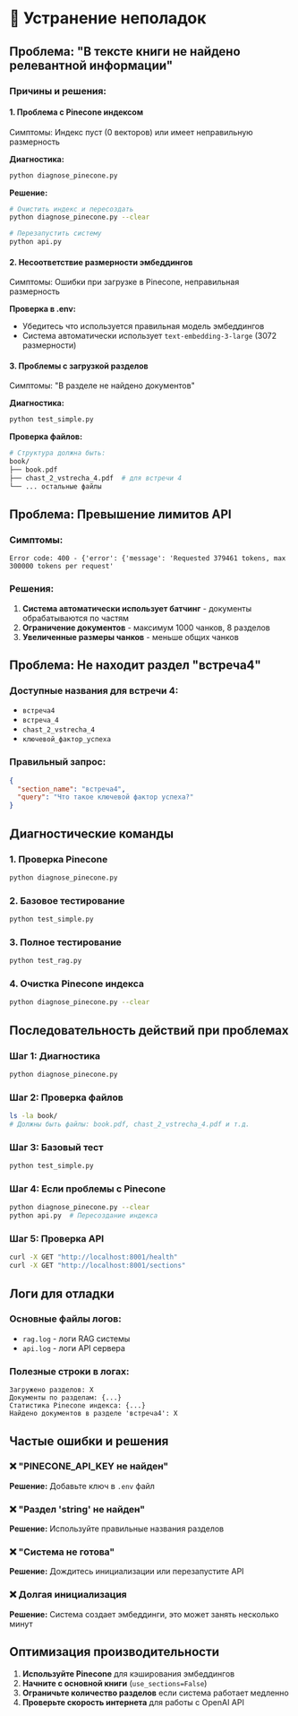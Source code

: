 # 🔧 Устранение неполадок

## Проблема: "В тексте книги не найдено релевантной информации"

### Причины и решения:

#### 1. **Проблема с Pinecone индексом**
Симптомы: Индекс пуст (0 векторов) или имеет неправильную размерность

**Диагностика:**
```bash
python diagnose_pinecone.py
```

**Решение:**
```bash
# Очистить индекс и пересоздать
python diagnose_pinecone.py --clear

# Перезапустить систему
python api.py
```

#### 2. **Несоответствие размерности эмбеддингов**
Симптомы: Ошибки при загрузке в Pinecone, неправильная размерность

**Проверка в .env:**
- Убедитесь что используется правильная модель эмбеддингов
- Система автоматически использует `text-embedding-3-large` (3072 размерности)

#### 3. **Проблемы с загрузкой разделов**
Симптомы: "В разделе не найдено документов"

**Диагностика:**
```bash
python test_simple.py
```

**Проверка файлов:**
```bash
# Структура должна быть:
book/
├── book.pdf
├── chast_2_vstrecha_4.pdf  # для встречи 4
└── ... остальные файлы
```

## Проблема: Превышение лимитов API

### Симптомы:
```
Error code: 400 - {'error': {'message': 'Requested 379461 tokens, max 300000 tokens per request'
```

### Решения:
1. **Система автоматически использует батчинг** - документы обрабатываются по частям
2. **Ограничение документов** - максимум 1000 чанков, 8 разделов
3. **Увеличенные размеры чанков** - меньше общих чанков

## Проблема: Не находит раздел "встреча4"

### Доступные названия для встречи 4:
- `встреча4`
- `встреча_4`
- `chast_2_vstrecha_4`
- `ключевой_фактор_успеха`

### Правильный запрос:
```json
{
  "section_name": "встреча4",
  "query": "Что такое ключевой фактор успеха?"
}
```

## Диагностические команды

### 1. Проверка Pinecone
```bash
python diagnose_pinecone.py
```

### 2. Базовое тестирование
```bash
python test_simple.py
```

### 3. Полное тестирование
```bash
python test_rag.py
```

### 4. Очистка Pinecone индекса
```bash
python diagnose_pinecone.py --clear
```

## Последовательность действий при проблемах

### Шаг 1: Диагностика
```bash
python diagnose_pinecone.py
```

### Шаг 2: Проверка файлов
```bash
ls -la book/
# Должны быть файлы: book.pdf, chast_2_vstrecha_4.pdf и т.д.
```

### Шаг 3: Базовый тест
```bash
python test_simple.py
```

### Шаг 4: Если проблемы с Pinecone
```bash
python diagnose_pinecone.py --clear
python api.py  # Пересоздание индекса
```

### Шаг 5: Проверка API
```bash
curl -X GET "http://localhost:8001/health"
curl -X GET "http://localhost:8001/sections"
```

## Логи для отладки

### Основные файлы логов:
- `rag.log` - логи RAG системы
- `api.log` - логи API сервера

### Полезные строки в логах:
```
Загружено разделов: X
Документы по разделам: {...}
Статистика Pinecone индекса: {...}
Найдено документов в разделе 'встреча4': X
```

## Частые ошибки и решения

### ❌ "PINECONE_API_KEY не найден"
**Решение:** Добавьте ключ в `.env` файл

### ❌ "Раздел 'string' не найден"
**Решение:** Используйте правильные названия разделов

### ❌ "Система не готова"
**Решение:** Дождитесь инициализации или перезапустите API

### ❌ Долгая инициализация
**Решение:** Система создает эмбеддинги, это может занять несколько минут

## Оптимизация производительности

1. **Используйте Pinecone** для кэширования эмбеддингов
2. **Начните с основной книги** (`use_sections=False`)
3. **Ограничьте количество разделов** если система работает медленно
4. **Проверьте скорость интернета** для работы с OpenAI API